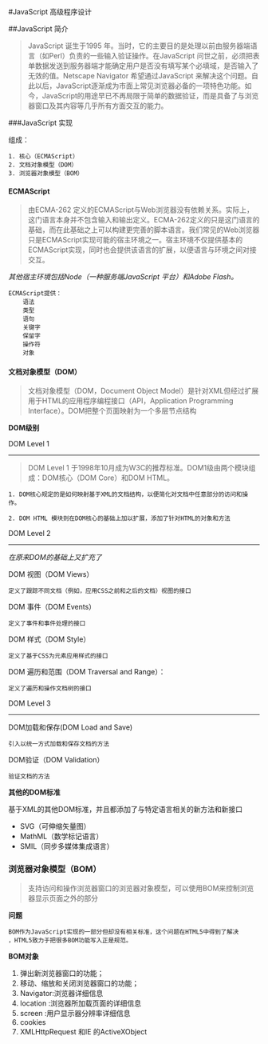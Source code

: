 #JavaScript 高级程序设计

##JavaScript 简介

> JavaScript 诞生于1995 年。当时，它的主要目的是处理以前由服务器端语言（如Perl）负责的一些输入验证操作。在JavaScript 问世之前，必须把表单数据发送到服务器端才能确定用户是否没有填写某个必填域，是否输入了无效的值。Netscape Navigator 希望通过JavaScript 来解决这个问题。自此以后，JavaScript逐渐成为市面上常见浏览器必备的一项特色功能。如今，JavaScript的用途早已不再局限于简单的数据验证，而是具备了与浏览器窗口及其内容等几乎所有方面交互的能力。

###JavaScript 实现

组成：

    1. 核心（ECMAScript）
    2. 文档对象模型（DOM）
    3. 浏览器对象模型（BOM）

#### ECMAScript

>由ECMA-262 定义的ECMAScript与Web浏览器没有依赖关系。实际上，这门语言本身并不包含输入和输出定义。ECMA-262定义的只是这门语言的基础，而在此基础之上可以构建更完善的脚本语言。我们常见的Web浏览器只是ECMAScript实现可能的宿主环境之一。宿主环境不仅提供基本的ECMAScript实现，同时也会提供该语言的扩展，以便语言与环境之间对接交互。

*其他宿主环境包括Node（一种服务端JavaScript 平台）和Adobe Flash。*

    ECMAScript提供：
        语法
        类型
        语句
        关键字
        保留字
        操作符
        对象
        

#### 文档对象模型（DOM）

>文档对象模型（DOM，Document Object Model）是针对XML但经过扩展用于HTML的应用程序编程接口（API，Application Programming Interface）。DOM把整个页面映射为一个多层节点结构

**DOM级别**

DOM Level 1
***

>DOM Level 1 于1998年10月成为W3C的推荐标准。DOM1级由两个模块组成：DOM核心（DOM Core）和DOM HTML。

    1. DOM核心规定的是如何映射基于XML的文档结构，以便简化对文档中任意部分的访问和操作。

    2. DOM HTML 模块则在DOM核心的基础上加以扩展，添加了针对HTML的对象和方法

DOM Level 2
***

*在原来DOM的基础上又扩充了*

DOM 视图（DOM Views）
    
    定义了跟踪不同文档（例如，应用CSS之前和之后的文档）视图的接口

DOM 事件（DOM Events）
    
    定义了事件和事件处理的接口

DOM 样式（DOM Style）
    
    定义了基于CSS为元素应用样式的接口

DOM 遍历和范围（DOM Traversal and Range）：
    
    定义了遍历和操作文档树的接口

DOM Level 3
***

DOM加载和保存(DOM Load and Save)

    引入以统一方式加载和保存文档的方法

DOM验证（DOM Validation）

    验证文档的方法

**其他的DOM标准**

基于XML的其他DOM标准，并且都添加了与特定语言相关的新方法和新接口

* SVG（可伸缩矢量图）
* MathML（数学标记语言）
* SMIL（同步多媒体集成语言）

### 浏览器对象模型（BOM）

>支持访问和操作浏览器窗口的浏览器对象模型，可以使用BOM来控制浏览器显示页面之外的部分

**问题**

    BOM作为JavaScript实现的一部分但却没有相关标准，这个问题在HTML5中得到了解决
    ，HTML5致力于把很多BOM功能写入正是规范。

**BOM对象**

1. 弹出新浏览器窗口的功能；
2. 移动、缩放和关闭浏览器窗口的功能；
3. Navigator:浏览器详细信息
4. location :浏览器所加载页面的详细信息
5. screen   :用户显示器分辨率详细信息
6. cookies 
7. XMLHttpRequest 和IE 的ActiveXObject 